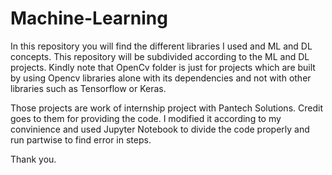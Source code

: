 # Machine-Learning
In this repository you will find the different libraries I used and ML and DL concepts. This repository will be subdivided according to the ML and DL projects.
Kindly note that OpenCv folder is just for projects which are built by using Opencv libraries alone with its dependencies and not with other libraries such as Tensorflow or Keras.

Those projects are work of internship project with Pantech Solutions. Credit goes to them for providing the code. I modified it according to my convinience and used Jupyter Notebook to divide the code properly and run partwise to find error in steps.

Thank you.
